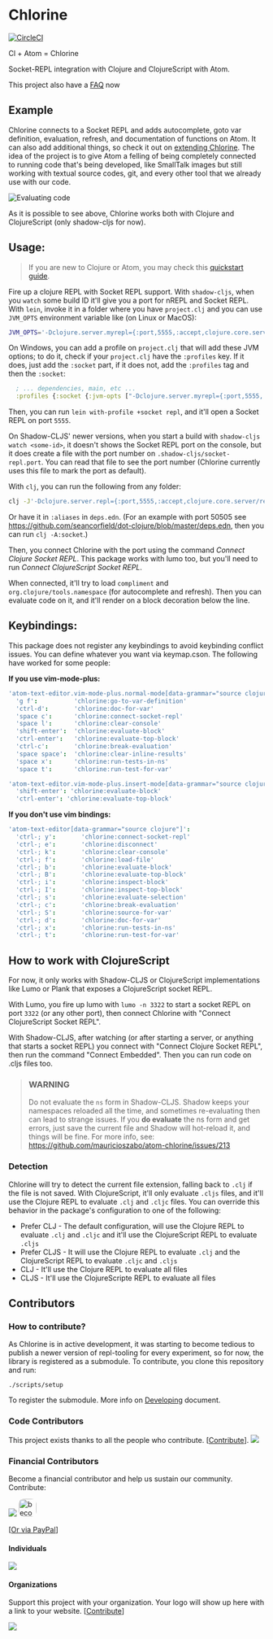 # Chlorine
[![CircleCI](https://circleci.com/gh/mauricioszabo/atom-chlorine.svg?style=svg)](https://circleci.com/gh/mauricioszabo/atom-chlorine)

Cl + Atom = Chlorine

Socket-REPL integration with Clojure and ClojureScript with Atom.

This project also have a [FAQ](https://github.com/mauricioszabo/repl-tooling/blob/master/doc/FAQ.md) now

## Example
Chlorine connects to a Socket REPL and adds autocomplete, goto var definition, evaluation, refresh, and documentation of functions on Atom. It can also add additional things, so check it out on [extending Chlorine](docs/extending.md). The idea of the project is to give Atom a felling of being completely connected to running code that's being developed, like SmallTalk images but still working with textual source codes, git, and every other tool that we already use with our code.

![Evaluating code](docs/eval-code.gif)

As it is possible to see above, Chlorine works both with Clojure and ClojureScript (only shadow-cljs for now).

## Usage:

>If you are new to Clojure or Atom, you may check this [quickstart guide](docs/quickstart.md).

Fire up a clojure REPL with Socket REPL support. With `shadow-cljs`, when you `watch` some build ID it'll give you a port for nREPL and Socket REPL. With `lein`, invoke it in a folder where you have `project.clj` and you can use `JVM_OPTS` environment variable like (on Linux or MacOS):

```bash
JVM_OPTS='-Dclojure.server.myrepl={:port,5555,:accept,clojure.core.server/repl}' lein repl
```

On Windows, you can add a profile on `project.clj` that will add these JVM options; to do it, check if your `project.clj` have the `:profiles` key. If it does, just add the `:socket` part, if it does not, add the `:profiles` tag and then the `:socket`:

```clojure
  ; ... dependencies, main, etc ...
  :profiles {:socket {:jvm-opts ["-Dclojure.server.myrepl={:port,5555,:accept,clojure.core.server/repl}"]}}
```

Then, you can run `lein with-profile +socket repl`, and it'll open a Socket REPL on port `5555`.

On Shadow-CLJS' newer versions, when you start a build with `shadow-cljs watch <some-id>`, it doesn't shows the Socket REPL port on the console, but it does create a file with the port number on `.shadow-cljs/socket-repl.port`. You can read that file to see the port number (Chlorine currently uses this file to mark the port as default).

With `clj`, you can run the following from any folder:

```bash
clj -J'-Dclojure.server.repl={:port,5555,:accept,clojure.core.server/repl}'
```

Or have it in `:aliases` in `deps.edn`. (For an example with port 50505 see https://github.com/seancorfield/dot-clojure/blob/master/deps.edn, then you can run `clj -A:socket`.)

Then, you connect Chlorine with the port using the command _Connect Clojure Socket REPL_. This package works with lumo too, but you'll need to run _Connect ClojureScript Socket REPL_.

When connected, it'll try to load `compliment` and `org.clojure/tools.namespace` (for autocomplete and refresh). Then you can evaluate code on it, and it'll render on a block decoration below the line.

## Keybindings:
This package does not register any keybindings to avoid keybinding conflict issues. You can define whatever you want via keymap.cson. The following have worked for some people:

**If you use vim-mode-plus:**
```cson
'atom-text-editor.vim-mode-plus.normal-mode[data-grammar="source clojure"]':
  'g f':          'chlorine:go-to-var-definition'
  'ctrl-d':       'chlorine:doc-for-var'
  'space c':      'chlorine:connect-socket-repl'
  'space l':      'chlorine:clear-console'
  'shift-enter':  'chlorine:evaluate-block'
  'ctrl-enter':   'chlorine:evaluate-top-block'
  'ctrl-c':       'chlorine:break-evaluation'
  'space space':  'chlorine:clear-inline-results'
  'space x':      'chlorine:run-tests-in-ns'
  'space t':      'chlorine:run-test-for-var'

'atom-text-editor.vim-mode-plus.insert-mode[data-grammar="source clojure"]':
  'shift-enter': 'chlorine:evaluate-block'
  'ctrl-enter': 'chlorine:evaluate-top-block'
```

**If you don't use vim bindings:**
```cson
'atom-text-editor[data-grammar="source clojure"]':
  'ctrl-; y':       'chlorine:connect-socket-repl'
  'ctrl-; e':       'chlorine:disconnect'
  'ctrl-; k':       'chlorine:clear-console'
  'ctrl-; f':       'chlorine:load-file'
  'ctrl-; b':       'chlorine:evaluate-block'
  'ctrl-; B':       'chlorine:evaluate-top-block'
  'ctrl-; i':       'chlorine:inspect-block'
  'ctrl-; I':       'chlorine:inspect-top-block'
  'ctrl-; s':       'chlorine:evaluate-selection'
  'ctrl-; c':       'chlorine:break-evaluation'
  'ctrl-; S':       'chlorine:source-for-var'
  'ctrl-; d':       'chlorine:doc-for-var'
  'ctrl-; x':       'chlorine:run-tests-in-ns'
  'ctrl-; t':       'chlorine:run-test-for-var'
```
## How to work with ClojureScript
For now, it only works with Shadow-CLJS or ClojureScript implementations like Lumo or Plank that exposes a ClojureScript socket REPL.

With Lumo, you fire up lumo with `lumo -n 3322` to start a socket REPL on port `3322` (or any other port), then connect Chlorine with "Connect ClojureScript Socket REPL".

With Shadow-CLJS, after watching (or after starting a server, or anything that starts a socket REPL) you connect with "Connect Clojure Socket REPL", then run the command "Connect Embedded". Then you can run code on .cljs files too.

> ### WARNING
> Do not evaluate the `ns` form in Shadow-CLJS. Shadow keeps your namespaces reloaded all the time, and sometimes re-evaluating then can lead to strange issues. If you **do evaluate** the ns form and get errors, just save the current file and Shadow will hot-reload it, and things will be fine. For more info, see: https://github.com/mauricioszabo/atom-chlorine/issues/213

### Detection
Chlorine will try to detect the current file extension, falling back to `.clj` if the file is not saved. With ClojureScript, it'll only evaluate `.cljs` files, and it'll use the Clojure REPL to evaluate `.clj` and `.cljc` files. You can override this behavior in the package's configuration to one of the following:

* Prefer CLJ - The default configuration, will use the Clojure REPL to evaluate `.clj` and `.cljc` and it'll use the ClojureScript REPL to evaluate `.cljs`
* Prefer CLJS - It will use the Clojure REPL to evaluate `.clj` and the ClojureScript REPL to evaluate `.cljc` and `.cljs`
* CLJ - It'll use the Clojure REPL to evaluate all files
* CLJS - It'll use the ClojureScripte REPL to evaluate all files

## Contributors

### How to contribute?
As Chlorine is in active development, it was starting to become tedious to publish a newer version of repl-tooling for every experiment, so for now, the library is registered as a submodule. To contribute, you clone this repository and run:

```
./scripts/setup
```

To register the submodule. More info on [Developing](docs/developing.md) document.

### Code Contributors

This project exists thanks to all the people who contribute. [[Contribute](docs/developing.md)].
<a href="https://github.com/mauricioszabo/atom-chlorine/graphs/contributors"><img src="https://opencollective.com/atom-chlorine/contributors.svg?width=890&button=false" /></a>

### Financial Contributors

Become a financial contributor and help us sustain our community. Contribute:

<style>.patreon {border-radius: 10px;}</style>
<a href="https://opencollective.com/atom-chlorine"><img src="https://opencollective.com/atom-chlorine/tiers/backers.svg?avatarHeight=60&width=800"></a>
<a href="https://www.patreon.com/bePatron?u=34618740"><img alt="become a patron" src="https://c5.patreon.com/external/logo/become_a_patron_button.png" height="35px" class="patreon"></a>

[[Or via PayPal](https://www.paypal.com/cgi-bin/webscr?cmd=_donations&business=GNVSYLBPP2HGY&currency_code=USD)]


#### Individuals

<a href="https://opencollective.com/atom-chlorine"><img src="https://opencollective.com/atom-chlorine/individuals.svg?width=890"></a>


#### Organizations

Support this project with your organization. Your logo will show up here with a link to your website. [[Contribute](https://opencollective.com/atom-chlorine/contribute)]

<a href="https://opencollective.com/atom-chlorine/organization/0/website"><img src="https://opencollective.com/atom-chlorine/organization/0/avatar.svg"></a>
